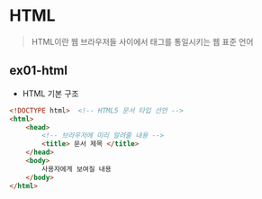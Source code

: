 # HTML
> HTML이란 웹 브라우저들 사이에서 태그를 통일시키는 웹 표준 언어
## ex01-html
* HTML 기본 구조
```html
<!DOCTYPE html>  <!-- HTML5 문서 타입 선언 -->
<html>
    <head>
        <!-- 브라우저에 미리 알려줄 내용 -->
        <title> 문서 제목 </title>
    </head>
    <body>
        사용자에게 보여질 내용
    </body>
</html>
```
